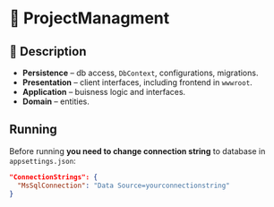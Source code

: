 # 📁 ProjectManagment

## 📌 Description
- **Persistence** – db access, `DbContext`, configurations, migrations.
- **Presentation** – client interfaces, including frontend in `wwwroot`.
- **Application** – buisness logic and interfaces.
- **Domain** – entities.

## Running

Before running **you need to change connection string** to database in `appsettings.json`:

```json
"ConnectionStrings": {
  "MsSqlConnection": "Data Source=yourconnectionstring"
}
